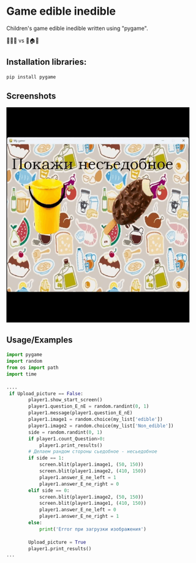 
# Game edible inedible 

Children's game edible inedible written using "pygame". 

🍎🍒🥖  vs 🔨🏠🐯


## Installation libraries:

```python
pip install pygame
```
    
## Screenshots

![App Screenshot](pic1.gif)




## Usage/Examples

```python
import pygame
import random
from os import path
import time

....
 if Upload_picture == False:
        player1.show_start_screen()
        player1.question_E_nE = random.randint(0, 1)
        player1.message(player1.question_E_nE)
        player1.image1 = random.choice(my_list['edible'])
        player1.image2 = random.choice(my_list['Non_edible'])
        side = random.randint(0, 1)
        if player1.count_Question>0:
            player1.print_results()
        # Делаем рандом стороны сьедобное - несьедобное
        if side == 1:
            screen.blit(player1.image1, (50, 150))
            screen.blit(player1.image2, (410, 150))
            player1.answer_E_ne_left = 1
            player1.answer_E_ne_right = 0
        elif side == 0:
            screen.blit(player1.image2, (50, 150))
            screen.blit(player1.image1, (410, 150))
            player1.answer_E_ne_left = 0
            player1.answer_E_ne_right = 1
        else:
            print('Error при загрузки изображения')

        Upload_picture = True
        player1.print_results()
...
```
